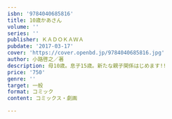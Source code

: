 ```yaml
---
isbn: '9784040685816'
title: 10歳かあさん
volume: ''
series: ''
publisher: ＫＡＤＯＫＡＷＡ
pubdate: '2017-03-17'
cover: 'https://cover.openbd.jp/9784040685816.jpg'
author: 小路啓之／著
description: 母10歳。息子15歳。新たな親子関係はじめます!!
price: '750'
genre: ''
target: 一般
format: コミック
content: コミックス・劇画

---
```

